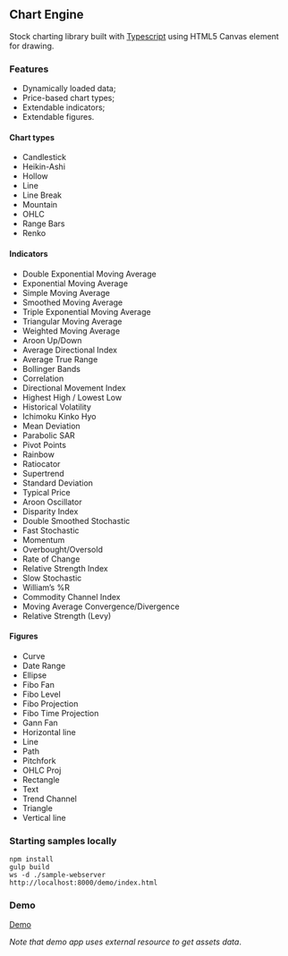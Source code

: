 ## Chart Engine

Stock charting library built with [Typescript](https://www.typescriptlang.org/) using HTML5 Canvas element for drawing.

### Features

* Dynamically loaded data;
* Price-based chart types;
* Extendable indicators;
* Extendable figures.

#### Chart types

* Candlestick
* Heikin-Ashi
* Hollow
* Line
* Line Break
* Mountain
* OHLC
* Range Bars
* Renko

#### Indicators

* Double Exponential Moving Average
* Exponential Moving Average
* Simple Moving Average
* Smoothed Moving Average
* Triple Exponential Moving Average
* Triangular Moving Average
* Weighted Moving Average
* Aroon Up/Down
* Average Directional Index
* Average True Range
* Bollinger Bands
* Correlation
* Directional Movement Index
* Highest High / Lowest Low
* Historical Volatility
* Ichimoku Kinko Hyo
* Mean Deviation
* Parabolic SAR
* Pivot Points
* Rainbow
* Ratiocator
* Supertrend
* Standard Deviation
* Typical Price
* Aroon Oscillator
* Disparity Index
* Double Smoothed Stochastic
* Fast Stochastic
* Momentum
* Overbought/Oversold
* Rate of Change
* Relative Strength Index
* Slow Stochastic
* William’s %R
* Commodity Channel Index
* Moving Average Convergence/Divergence
* Relative Strength (Levy)

#### Figures

* Curve
* Date Range
* Ellipse
* Fibo Fan
* Fibo Level
* Fibo Projection
* Fibo Time Projection
* Gann Fan
* Horizontal line
* Line
* Path
* Pitchfork
* OHLC Proj
* Rectangle
* Text
* Trend Channel
* Triangle
* Vertical line

### Starting samples locally

```
npm install
gulp build
ws -d ./sample-webserver
http://localhost:8000/demo/index.html
```

### Demo

[Demo](https://chartengine.github.io/)

*Note that demo app uses external resource to get assets data*.
